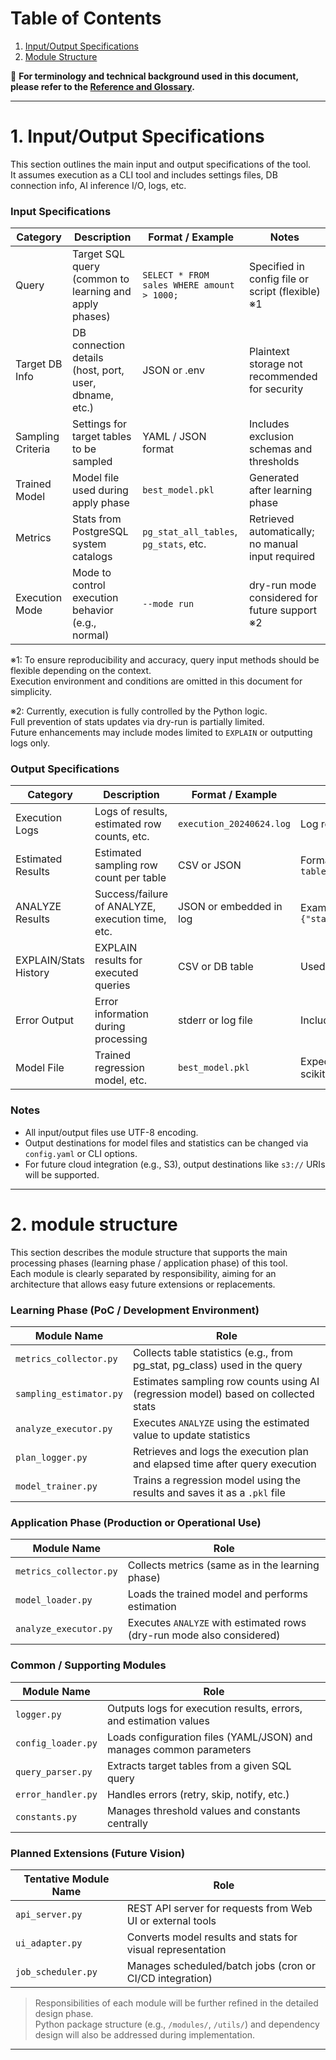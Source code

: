 # Table of Contents

1. [Input/Output Specifications](#1-inputoutput-specifications)
2. [Module Structure](#2-module-structure)


📘 **For terminology and technical background used in this document, please refer to the [Reference and Glossary](./03_reference.md#prerequisites).**

---

# 1. Input/Output Specifications

This section outlines the main input and output specifications of the tool.  
It assumes execution as a CLI tool and includes settings files, DB connection info, AI inference I/O, logs, etc.

### Input Specifications

| Category           | Description                                        | Format / Example                            | Notes |
|--------------------|----------------------------------------------------|---------------------------------------------|-------|
| Query              | Target SQL query (common to learning and apply phases) | `SELECT * FROM sales WHERE amount > 1000;`  | Specified in config file or script (flexible) ※1 |
| Target DB Info     | DB connection details (host, port, user, dbname, etc.) | JSON or .env                               | Plaintext storage not recommended for security |
| Sampling Criteria  | Settings for target tables to be sampled          | YAML / JSON format                           | Includes exclusion schemas and thresholds |
| Trained Model      | Model file used during apply phase                | `best_model.pkl`                             | Generated after learning phase |
| Metrics            | Stats from PostgreSQL system catalogs             | `pg_stat_all_tables`, `pg_stats`, etc.       | Retrieved automatically; no manual input required |
| Execution Mode     | Mode to control execution behavior (e.g., normal) | `--mode run`                                 | dry-run mode considered for future support ※2 |

※1: To ensure reproducibility and accuracy, query input methods should be flexible depending on the context.  
Execution environment and conditions are omitted in this document for simplicity.

※2: Currently, execution is fully controlled by the Python logic.  
Full prevention of stats updates via dry-run is partially limited.  
Future enhancements may include modes limited to `EXPLAIN` or outputting logs only.


### Output Specifications

| Category            | Description                                         | Format / Example                           | Notes |
|---------------------|-----------------------------------------------------|--------------------------------------------|-------|
| Execution Logs      | Logs of results, estimated row counts, etc.         | `execution_20240624.log`                    | Log rotation/compression planned |
| Estimated Results   | Estimated sampling row count per table              | CSV or JSON                                | Format: `table_name,estimated_rows` |
| ANALYZE Results     | Success/failure of ANALYZE, execution time, etc.    | JSON or embedded in log                    | Example: `{"status":"success","time":2.13}` |
| EXPLAIN/Stats History | EXPLAIN results for executed queries              | CSV or DB table                            | Used in model retraining |
| Error Output        | Error information during processing                 | stderr or log file                         | Includes retry-eligible flag |
| Model File          | Trained regression model, etc.                      | `best_model.pkl`                            | Expected formats: joblib/pickle via scikit-learn |


### Notes

- All input/output files use UTF-8 encoding.
- Output destinations for model files and statistics can be changed via `config.yaml` or CLI options.
- For future cloud integration (e.g., S3), output destinations like `s3://` URIs will be supported.


---

# 2. module structure

This section describes the module structure that supports the main processing phases (learning phase / application phase) of this tool.  
Each module is clearly separated by responsibility, aiming for an architecture that allows easy future extensions or replacements.



### Learning Phase (PoC / Development Environment)

| Module Name            | Role                                                                 |
|------------------------|----------------------------------------------------------------------|
| `metrics_collector.py` | Collects table statistics (e.g., from pg_stat, pg_class) used in the query |
| `sampling_estimator.py`| Estimates sampling row counts using AI (regression model) based on collected stats |
| `analyze_executor.py`  | Executes `ANALYZE` using the estimated value to update statistics     |
| `plan_logger.py`       | Retrieves and logs the execution plan and elapsed time after query execution |
| `model_trainer.py`     | Trains a regression model using the results and saves it as a `.pkl` file |



### Application Phase (Production or Operational Use)

| Module Name            | Role                                                                 |
|------------------------|----------------------------------------------------------------------|
| `metrics_collector.py` | Collects metrics (same as in the learning phase)                     |
| `model_loader.py`      | Loads the trained model and performs estimation                      |
| `analyze_executor.py`  | Executes `ANALYZE` with estimated rows (dry-run mode also considered) |



### Common / Supporting Modules

| Module Name            | Role                                                                 |
|------------------------|----------------------------------------------------------------------|
| `logger.py`            | Outputs logs for execution results, errors, and estimation values    |
| `config_loader.py`     | Loads configuration files (YAML/JSON) and manages common parameters  |
| `query_parser.py`      | Extracts target tables from a given SQL query                        |
| `error_handler.py`     | Handles errors (retry, skip, notify, etc.)                           |
| `constants.py`         | Manages threshold values and constants centrally                     |



### Planned Extensions (Future Vision)

| Tentative Module Name  | Role                                                                 |
|------------------------|----------------------------------------------------------------------|
| `api_server.py`        | REST API server for requests from Web UI or external tools           |
| `ui_adapter.py`        | Converts model results and stats for visual representation           |
| `job_scheduler.py`     | Manages scheduled/batch jobs (cron or CI/CD integration)             |


> Responsibilities of each module will be further refined in the detailed design phase.  
> Python package structure (e.g., `/modules/`, `/utils/`) and dependency design will also be addressed during implementation.

---